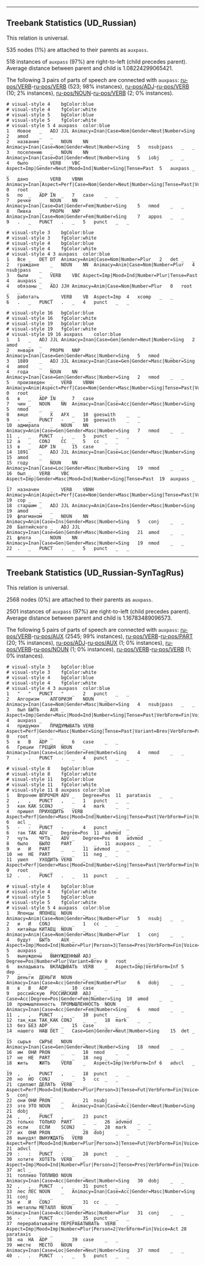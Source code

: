 

--------------------------------------------------------------------------------

## Treebank Statistics (UD_Russian)

This relation is universal.

535 nodes (1%) are attached to their parents as `auxpass`.

518 instances of `auxpass` (97%) are right-to-left (child precedes parent).
Average distance between parent and child is 1.08224299065421.

The following 3 pairs of parts of speech are connected with `auxpass`: [ru-pos/VERB]()-[ru-pos/VERB]() (523; 98% instances), [ru-pos/ADJ]()-[ru-pos/VERB]() (10; 2% instances), [ru-pos/NOUN]()-[ru-pos/VERB]() (2; 0% instances).


~~~ conllu
# visual-style 4	bgColor:blue
# visual-style 4	fgColor:white
# visual-style 5	bgColor:blue
# visual-style 5	fgColor:white
# visual-style 5 4 auxpass	color:blue
1	Новое	_	ADJ	JJL	Animacy=Inan|Case=Nom|Gender=Neut|Number=Sing	2	amod	_	_
2	название	_	NOUN	NN	Animacy=Inan|Case=Nom|Gender=Neut|Number=Sing	5	nsubjpass	_	_
3	поселению	_	NOUN	NN	Animacy=Inan|Case=Dat|Gender=Neut|Number=Sing	5	iobj	_	_
4	было	_	VERB	VBC	Aspect=Imp|Gender=Neut|Mood=Ind|Number=Sing|Tense=Past	5	auxpass	_	_
5	дано	_	VERB	VBNH	Animacy=Inan|Aspect=Perf|Case=Nom|Gender=Neut|Number=Sing|Tense=Past|Voice=Pass	0	root	_	_
6	по	_	ADP	IN	_	7	case	_	_
7	речке	_	NOUN	NN	Animacy=Inan|Case=Dat|Gender=Fem|Number=Sing	5	nmod	_	_
8	Пивка	_	PROPN	NNP	Animacy=Inan|Case=Nom|Gender=Fem|Number=Sing	7	appos	_	_
9	.	_	PUNCT	.	_	5	punct	_	_

~~~


~~~ conllu
# visual-style 3	bgColor:blue
# visual-style 3	fgColor:white
# visual-style 4	bgColor:blue
# visual-style 4	fgColor:white
# visual-style 4 3 auxpass	color:blue
1	Все	_	DET	DT	Animacy=Anim|Case=Nom|Number=Plur	2	det	_	_
2	граждане	_	NOUN	NN	Animacy=Anim|Case=Nom|Number=Plur	4	nsubjpass	_	_
3	были	_	VERB	VBC	Aspect=Imp|Mood=Ind|Number=Plur|Tense=Past	4	auxpass	_	_
4	обязаны	_	ADJ	JJH	Animacy=Anim|Case=Nom|Number=Plur	0	root	_	_
5	работать	_	VERB	VB	Aspect=Imp	4	xcomp	_	_
6	.	_	PUNCT	.	_	4	punct	_	_

~~~


~~~ conllu
# visual-style 16	bgColor:blue
# visual-style 16	fgColor:white
# visual-style 19	bgColor:blue
# visual-style 19	fgColor:white
# visual-style 19 16 auxpass	color:blue
1	1	_	ADJ	JJL	Animacy=Inan|Case=Gen|Gender=Neut|Number=Sing	2	amod	_	_
2	января	_	PROPN	NNP	Animacy=Inan|Case=Gen|Gender=Masc|Number=Sing	5	nmod	_	_
3	1889	_	ADJ	JJL	Animacy=Inan|Case=Gen|Gender=Masc|Number=Sing	4	amod	_	_
4	года	_	NOUN	NN	Animacy=Inan|Case=Gen|Gender=Masc|Number=Sing	2	nmod	_	_
5	произведен	_	VERB	VBNH	Animacy=Anim|Aspect=Perf|Case=Nom|Gender=Masc|Number=Sing|Tense=Past|Voice=Pass	0	root	_	_
6	в	_	ADP	IN	_	7	case	_	_
7	чин	_	NOUN	NN	Animacy=Inan|Case=Acc|Gender=Masc|Number=Sing	5	nmod	_	_
8	вице	_	X	AFX	_	10	goeswith	_	_
9	-	_	PUNCT	-	_	10	goeswith	_	_
10	адмирала	_	NOUN	NN	Animacy=Anim|Case=Gen|Gender=Masc|Number=Sing	7	nmod	_	_
11	,	_	PUNCT	,	_	5	punct	_	_
12	а	_	CONJ	CC	_	5	cc	_	_
13	в	_	ADP	IN	_	15	case	_	_
14	1891	_	ADJ	JJL	Animacy=Inan|Case=Loc|Gender=Masc|Number=Sing	15	amod	_	_
15	году	_	NOUN	NN	Animacy=Inan|Case=Loc|Gender=Masc|Number=Sing	19	nmod	_	_
16	был	_	VERB	VBC	Aspect=Imp|Gender=Masc|Mood=Ind|Number=Sing|Tense=Past	19	auxpass	_	_
17	назначен	_	VERB	VBNH	Animacy=Anim|Aspect=Perf|Case=Nom|Gender=Masc|Number=Sing|Tense=Past|Voice=Pass	19	cop	_	_
18	старшим	_	ADJ	JJL	Animacy=Anim|Case=Ins|Gender=Masc|Number=Sing	19	amod	_	_
19	флагманом	_	NOUN	NN	Animacy=Anim|Case=Ins|Gender=Masc|Number=Sing	5	conj	_	_
20	Балтийского	_	ADJ	JJL	Animacy=Inan|Case=Gen|Gender=Masc|Number=Sing	21	amod	_	_
21	флота	_	NOUN	NN	Animacy=Inan|Case=Gen|Gender=Masc|Number=Sing	19	nmod	_	_
22	.	_	PUNCT	.	_	5	punct	_	_

~~~




--------------------------------------------------------------------------------

## Treebank Statistics (UD_Russian-SynTagRus)

This relation is universal.

2568 nodes (0%) are attached to their parents as `auxpass`.

2501 instances of `auxpass` (97%) are right-to-left (child precedes parent).
Average distance between parent and child is 1.16783489096573.

The following 5 pairs of parts of speech are connected with `auxpass`: [ru-pos/VERB]()-[ru-pos/AUX]() (2545; 99% instances), [ru-pos/VERB]()-[ru-pos/PART]() (20; 1% instances), [ru-pos/ADJ]()-[ru-pos/AUX]() (1; 0% instances), [ru-pos/VERB]()-[ru-pos/NOUN]() (1; 0% instances), [ru-pos/VERB]()-[ru-pos/VERB]() (1; 0% instances).


~~~ conllu
# visual-style 3	bgColor:blue
# visual-style 3	fgColor:white
# visual-style 4	bgColor:blue
# visual-style 4	fgColor:white
# visual-style 4 3 auxpass	color:blue
1	"	"	PUNCT	"	_	2	punct	_	_
2	Алгоризм	АЛГОРИЗМ	NOUN	_	Animacy=Inan|Case=Nom|Gender=Masc|Number=Sing	4	nsubjpass	_	_
3	был	БЫТЬ	AUX	_	Aspect=Imp|Gender=Masc|Mood=Ind|Number=Sing|Tense=Past|VerbForm=Fin|Voice=Act	4	auxpass	_	_
4	придуман	ПРИДУМЫВАТЬ	VERB	_	Aspect=Perf|Gender=Masc|Number=Sing|Tense=Past|Variant=Brev|VerbForm=Part|Voice=Pass	0	root	_	_
5	в	В	ADP	_	_	6	case	_	_
6	Греции	ГРЕЦИЯ	NOUN	_	Animacy=Inan|Case=Loc|Gender=Fem|Number=Sing	4	nmod	_	_
7	.	.	PUNCT	.	_	4	punct	_	_

~~~


~~~ conllu
# visual-style 8	bgColor:blue
# visual-style 8	fgColor:white
# visual-style 11	bgColor:blue
# visual-style 11	fgColor:white
# visual-style 11 8 auxpass	color:blue
1	Впрочем	ВПРОЧЕМ	ADV	_	Degree=Pos	11	parataxis	_	_
2	,	,	PUNCT	,	_	1	punct	_	_
3	как	КАК	SCONJ	_	_	4	mark	_	_
4	пришел	ПРИХОДИТЬ	VERB	_	Aspect=Perf|Gender=Masc|Mood=Ind|Number=Sing|Tense=Past|VerbForm=Fin|Voice=Act	6	acl	_	_
5	-	-	PUNCT	-	_	4	punct	_	_
6	так	ТАК	ADV	_	Degree=Pos	11	advmod	_	_
7	чуть	ЧУТЬ	ADV	_	Degree=Pos	8	advmod	_	_
8	было	БЫЛО	PART	_	_	11	auxpass	_	_
9	и	И	PART	_	_	11	advmod	_	_
10	не	НЕ	PART	_	_	11	neg	_	_
11	ушел	УХОДИТЬ	VERB	_	Aspect=Perf|Gender=Masc|Mood=Ind|Number=Sing|Tense=Past|VerbForm=Fin|Voice=Act	0	root	_	_
12	.	.	PUNCT	.	_	11	punct	_	_

~~~


~~~ conllu
# visual-style 4	bgColor:blue
# visual-style 4	fgColor:white
# visual-style 5	bgColor:blue
# visual-style 5	fgColor:white
# visual-style 5 4 auxpass	color:blue
1	Японцы	ЯПОНЕЦ	NOUN	_	Animacy=Anim|Case=Nom|Gender=Masc|Number=Plur	5	nsubj	_	_
2	и	И	CONJ	_	_	1	cc	_	_
3	китайцы	КИТАЕЦ	NOUN	_	Animacy=Anim|Case=Nom|Gender=Masc|Number=Plur	1	conj	_	_
4	будут	БЫТЬ	AUX	_	Aspect=Imp|Mood=Ind|Number=Plur|Person=3|Tense=Pres|VerbForm=Fin|Voice=Act	5	auxpass	_	_
5	вынуждены	ВЫНУЖДЕННЫЙ	ADJ	_	Degree=Pos|Number=Plur|Variant=Brev	0	root	_	_
6	вкладывать	ВКЛАДЫВАТЬ	VERB	_	Aspect=Imp|VerbForm=Inf	5	dep	_	_
7	деньги	ДЕНЬГИ	NOUN	_	Animacy=Inan|Case=Acc|Gender=Fem|Number=Plur	6	dobj	_	_
8	в	В	ADP	_	_	10	case	_	_
9	российскую	РОССИЙСКИЙ	ADJ	_	Case=Acc|Degree=Pos|Gender=Fem|Number=Sing	10	amod	_	_
10	промышленность	ПРОМЫШЛЕННОСТЬ	NOUN	_	Animacy=Inan|Case=Acc|Gender=Fem|Number=Sing	6	nmod	_	_
11	,	,	PUNCT	,	_	10	punct	_	_
12	так_как	ТАК_КАК	CONJ	_	_	18	mark	_	_
13	без	БЕЗ	ADP	_	_	15	case	_	_
14	нашего	НАШ	DET	_	Case=Gen|Gender=Neut|Number=Sing	15	det	_	_
15	сырья	СЫРЬЕ	NOUN	_	Animacy=Inan|Case=Gen|Gender=Neut|Number=Sing	18	nmod	_	_
16	им	ОНИ	PRON	_	_	18	nmod	_	_
17	не	НЕ	PART	_	_	18	neg	_	_
18	жить	ЖИТЬ	VERB	_	Aspect=Imp|VerbForm=Inf	6	advcl	_	_
19	,	,	PUNCT	,	_	18	punct	_	_
20	но	НО	CONJ	_	_	5	cc	_	_
21	сделают	ДЕЛАТЬ	VERB	_	Aspect=Perf|Mood=Ind|Number=Plur|Person=3|Tense=Fut|VerbForm=Fin|Voice=Act	5	conj	_	_
22	они	ОНИ	PRON	_	_	21	nsubj	_	_
23	это	ЭТО	NOUN	_	Animacy=Inan|Case=Acc|Gender=Neut|Number=Sing	21	dobj	_	_
24	,	,	PUNCT	,	_	23	punct	_	_
25	только	ТОЛЬКО	PART	_	_	26	advmod	_	_
26	если	ЕСЛИ	SCONJ	_	_	28	mark	_	_
27	их	ОНИ	PRON	_	_	28	dobj	_	_
28	вынудят	ВЫНУЖДАТЬ	VERB	_	Aspect=Perf|Mood=Ind|Number=Plur|Person=3|Tense=Fut|VerbForm=Fin|Voice=Act	21	advcl	_	_
29	:	:	PUNCT	:	_	28	punct	_	_
30	хотите	ХОТЕТЬ	VERB	_	Aspect=Imp|Mood=Ind|Number=Plur|Person=2|Tense=Pres|VerbForm=Fin|Voice=Act	37	acl	_	_
31	топливо	ТОПЛИВО	NOUN	_	Animacy=Inan|Case=Acc|Gender=Neut|Number=Sing	30	dobj	_	_
32	,	,	PUNCT	,	_	31	punct	_	_
33	лес	ЛЕС	NOUN	_	Animacy=Inan|Case=Acc|Gender=Masc|Number=Sing	31	conj	_	_
34	и	И	CONJ	_	_	31	cc	_	_
35	металлы	МЕТАЛЛ	NOUN	_	Animacy=Inan|Case=Acc|Gender=Masc|Number=Plur	31	conj	_	_
36	-	-	PUNCT	-	_	35	punct	_	_
37	перерабатывайте	ПЕРЕРАБАТЫВАТЬ	VERB	_	Aspect=Imp|Mood=Imp|Number=Plur|Person=2|VerbForm=Fin|Voice=Act	28	parataxis	_	_
38	на	НА	ADP	_	_	39	case	_	_
39	месте	МЕСТО	NOUN	_	Animacy=Inan|Case=Loc|Gender=Neut|Number=Sing	37	nmod	_	_
40	.	.	PUNCT	.	_	5	punct	_	_

~~~


